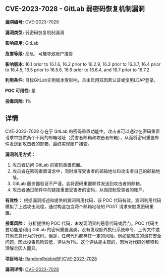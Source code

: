 ## CVE-2023-7028 - GitLab 弱密码恢复机制漏洞

**漏洞编号:** CVE-2023-7028

**漏洞类型:** 弱密码恢复机制漏洞

**影响应用:** GitLab

**危害等级:** 高危，可能导致账户接管

**影响版本:** 16.1 prior to 16.1.6, 16.2 prior to 16.2.9, 16.3 prior to 16.3.7, 16.4 prior to 16.4.5, 16.5 prior to 16.5.6, 16.6 prior to 16.6.4, and 16.7 prior to 16.7.2

**利用条件:** 目标GitLab实例版本受影响，且未启用双因素认证或使用LDAP登录。

**POC 可用性:** 是

**投毒风险:** 1%

## 详情

CVE-2023-7028 存在于 GitLab 的密码重置功能中。攻击者可以通过在密码重置请求中提供两个不同的邮箱地址（受害者邮箱和攻击者邮箱），从而将密码重置邮件发送到攻击者的邮箱，最终实现账户接管。

**漏洞利用方式：**
1. 攻击者访问 GitLab 的密码重置页面。
2. 攻击者在密码重置请求中，同时填写受害者的邮箱地址和攻击者自己的邮箱地址。
3. GitLab 服务器验证不严谨，会将密码重置邮件发送到攻击者的邮箱。
4. 攻击者通过邮件中的链接重置受害者的密码，从而控制受害者的账户。

**有效性：**
根据漏洞描述和提供的漏洞利用代码，该 POC 代码有效。漏洞利用代码模拟了上述攻击流程，通过构造包含两个邮箱地址的 POST 请求来触发密码重置。

**投毒风险：**
分析提供的 POC 代码，未发现明显的恶意代码或后门。POC 代码主要功能是利用 GitLab 的密码重置漏洞，没有发现额外执行系统命令、上传文件或其他恶意行为的代码。但是，任何代码都存在一定的风险，例如依赖库的潜在安全问题。因此投毒风险较低，评估为1%。这个评估是主观的，因为对代码的解释和理解会因人而异。


**项目地址:** [RandomRobbieBF/CVE-2023-7028](https://github.com/RandomRobbieBF/CVE-2023-7028)

**漏洞详情:** [CVE-2023-7028](https://nvd.nist.gov/vuln/detail/CVE-2023-7028)